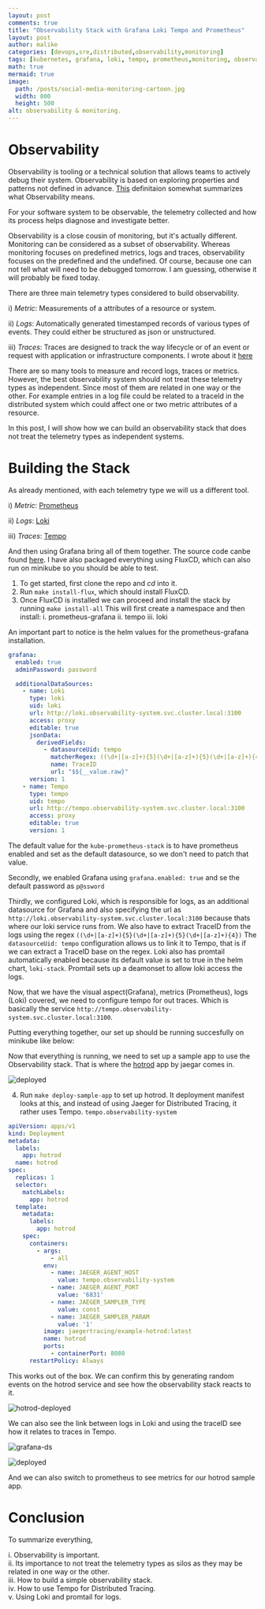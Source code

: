 ```yaml
---
layout: post
comments: true
title: "Observability Stack with Grafana Loki Tempo and Prometheus"
layout: post
author: malike
categories: [devops,sre,distributed,observability,monitoring]
tags: [kubernetes, grafana, loki, tempo, prometheus,monitoring, observability, slo, sla, sli, metrics, traces, logs]
math: true
mermaid: true
image:
  path: /posts/social-media-monitoring-cartoon.jpg
  width: 800
  height: 500
alt: observability & monitoring.
---
```


# Observability

Observability is tooling or a technical solution that allows teams to actively debug their system. Observability is
based on exploring properties and patterns not defined in
advance. [This](https://cloud.google.com/architecture/devops/devops-measurement-monitoring-and-observability)
definitaion somewhat summarizes what Observability means.

For your software system to be observable, the telemetry collected and how its process helps diagnose and investigate
better.

Observability is a close cousin of monitoring, but it's actually different. Monitoring can be considered as a subset of
observability. Whereas monitoring focuses on predefined metrics, logs and traces, observability focuses on the
predefined and the undefined. Of course, because one can not tell what will need to be debugged tomorrow. I am guessing,
otherwise it will probably be fixed today.

There are three main telemetry types considered to build observability.

i) _Metric_: Measurements of a attributes of a resource or system.

ii) _Logs_: Automatically generated timestamped records of various types of events. They could either be structured as
json or unstructured.

iii) _Traces_: Traces are designed to track the way lifecycle or of an event or request with application or
infrastructure components. I wrote about it [here](../Distributed-Tracing-With-Spring-Cloud-Sleuth-And-Opencensus/)

There are so many tools to measure and record logs, traces or metrics. However, the best observability system should not
treat these telemetry types as independent. Since most of them are related in one way or the other. For example entries
in a log file could be related to a traceId in the distributed system which could affect one or two metric attributes of
a resource.

In this post, I will show how we can build an observability stack that does not treat the telemetry types as independent
systems.

# Building the Stack

As already mentioned, with each telemetry type we will us a different tool.

i) _Metric_: [Prometheus](https://prometheus.io/)

ii) _Logs_: [Loki](https://grafana.com/oss/loki/)

iii) _Traces_: [Tempo](https://grafana.com/oss/tempo/)

And then using Grafana bring all of them together. The source code canbe
found [here](https://github.com/malike/observability-stack). I have also packaged everything using FluxCD, which can
also run on minikube so you should be able to test.

1. To get started, first clone the repo and _cd_ into it.
2. Run `make install-flux`, which should install FluxCD.
3. Once FluxCD is installed we can proceed and install the stack by running `make install-all`
   This will first create a namespace and then install:
   i. prometheus-grafana ii. tempo iii. loki

An important part to notice is the helm values for the prometheus-grafana installation.

````yaml
grafana:
  enabled: true
  adminPassword: password

  additionalDataSources:
    - name: Loki
      type: loki
      uid: loki
      url: http://loki.observability-system.svc.cluster.local:3100
      access: proxy
      editable: true
      jsonData:
        derivedFields:
          - datasourceUid: tempo
            matcherRegex: ((\d+|[a-z]+){5}(\d+|[a-z]+){5}(\d+|[a-z]+){4})
            name: TraceID
            url: "$${__value.raw}"
      version: 1
    - name: Tempo
      type: tempo
      uid: tempo
      url: http://tempo.observability-system.svc.cluster.local:3100
      access: proxy
      editable: true
      version: 1
````

The default value for the `kube-prometheus-stack` is to have prometheus enabled and set as the default datasource, so we
don't need to patch that value.

Secondly, we enabled Grafana using `grafana.enabled: true` and se the default password as `p@ssword`

Thirdly, we configured Loki, which is responsible for logs, as an additional datasource for Grafana and also specifying
the url as `http://loki.observability-system.svc.cluster.local:3100` because thats where our loki service runs from. We
also have to extract TraceID from the logs using the regex `((\d+|[a-z]+){5}(\d+|[a-z]+){5}(\d+|[a-z]+){4})`
The `datasourceUid: tempo` configuration allows us to link it to Tempo, that is if we can extract a TraceID base on the
regex. Loki also has promtail automatically enabled because its default value is set to true in the helm
chart, `loki-stack`. Promtail sets up a deamonset to allow loki access the logs.

Now, that we have the visual aspect(Grafana), metrics (Prometheus), logs (Loki) covered, we need to configure tempo for
out traces. Which is basically the service `http://tempo.observability-system.svc.cluster.local:3100`.

Putting everything together, our set up should be running succesfully on minikube like below:

Now that everything is running, we need to set up a sample app to use the Observability stack. That is where
the [hotrod](https://github.com/jaegertracing/jaeger/tree/main/examples/hotrod) app by jaegar comes in.

![deployed](/posts/observability-stack/deployed-stack.png)

4. Run `make deploy-sample-app` to set up hotrod. It deployment manifest looks at this, and instead of using Jaeger for
   Distributed Tracing, it rather uses Tempo. `tempo.observability-system`

````yaml
apiVersion: apps/v1
kind: Deployment
metadata:
  labels:
    app: hotrod
  name: hotrod
spec:
  replicas: 1
  selector:
    matchLabels:
      app: hotrod
  template:
    metadata:
      labels:
        app: hotrod
    spec:
      containers:
        - args:
            - all
          env:
            - name: JAEGER_AGENT_HOST
              value: tempo.observability-system
            - name: JAEGER_AGENT_PORT
              value: '6831'
            - name: JAEGER_SAMPLER_TYPE
              value: const
            - name: JAEGER_SAMPLER_PARAM
              value: '1'
          image: jaegertracing/example-hotrod:latest
          name: hotrod
          ports:
            - containerPort: 8080
      restartPolicy: Always
````

This works out of the box. We can confirm this by generating random events on the hotrod service and see how the
observability stack reacts to it.

![hotrod-deployed](/posts/observability-stack/hotrod-app.png)

We can also see the link between logs in Loki and using the traceID see how it relates to traces in Tempo.

![grafana-ds](/posts/observability-stack/grafana-ds.png)

![deployed](/posts/observability-stack/grafana-loki-tempo.png)

And we can also switch to prometheus to see metrics for our hotrod sample app.

# Conclusion

To summarize everything,

i. Observability is important. <br/>
ii. Its importance to not treat the telemetry types as silos as they may be related in one way or the other.<br/>
iii. How to build a simple observability stack.<br/>
iv. How to use Tempo for Distributed Tracing.<br/>
v. Using Loki and promtail for logs.<br/>



